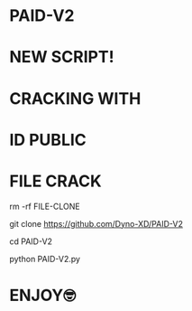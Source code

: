 # PAID-V2
# NEW SCRIPT!
# CRACKING WITH
# ID PUBLIC
# FILE CRACK

rm -rf FILE-CLONE

git clone https://github.com/Dyno-XD/PAID-V2

cd PAID-V2

python PAID-V2.py

# ENJOY🤓
